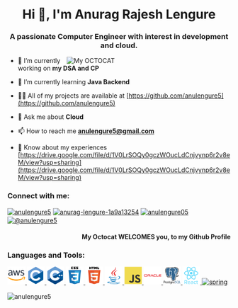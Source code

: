 <!---![WhatsApp Image 2024-05-27 at 18 37 03_7226b55b](https://github.com/anulengure5/anulengure5/assets/114414659/d87c6355-edf8-4324-aeaa-70792764fe67)--->

<h1 align="center">Hi 👋, I'm Anurag Rajesh Lengure</h1>
<h3 align="center">A passionate Computer Engineer with interest in development and cloud.</h3>
<img align="right" alt="My OCTOCAT" width=370 src="https://github.com/anulengure5/anulengure5/assets/114414659/ffcc3681-e7e8-4452-ae1c-024fa4af2b8d">
                                                         

- 🔭 I’m currently working on **my DSA and CP**

- 🌱 I’m currently learning **Java Backend**

- 👨‍💻 All of my projects are available at [https://github.com/anulengure5](https://github.com/anulengure5)

- 💬 Ask me about **Cloud**

- 📫 How to reach me **anulengure5@gmail.com**

- 📄 Know about my experiences [https://drive.google.com/file/d/1V0LrSOQy0gczWOucLdCnjvynp6r2v8eM/view?usp=sharing](https://drive.google.com/file/d/1V0LrSOQy0gczWOucLdCnjvynp6r2v8eM/view?usp=sharing)

<h3 align="left">Connect with me:</h3>
<p align="left">
<a href="https://twitter.com/anulengure5" target="blank"><img align="center" src="https://raw.githubusercontent.com/rahuldkjain/github-profile-readme-generator/master/src/images/icons/Social/twitter.svg" alt="anulengure5" height="30" width="40" /></a>
<a href="https://linkedin.com/in/anurag-lengure-1a9a13254" target="blank"><img align="center" src="https://raw.githubusercontent.com/rahuldkjain/github-profile-readme-generator/master/src/images/icons/Social/linked-in-alt.svg" alt="anurag-lengure-1a9a13254" height="30" width="40" /></a>
<a href="https://instagram.com/anulengure05" target="blank"><img align="center" src="https://raw.githubusercontent.com/rahuldkjain/github-profile-readme-generator/master/src/images/icons/Social/instagram.svg" alt="anulengure05" height="30" width="40" /></a>
<a href="https://www.hackerrank.com/@anulengure5" target="blank"><img align="center" src="https://raw.githubusercontent.com/rahuldkjain/github-profile-readme-generator/master/src/images/icons/Social/hackerrank.svg" alt="@anulengure5" height="30" width="40" /></a>
</p>

<h4 align="right" >My Octocat WELCOMES you, to my Github Profile</h4>
<h3 align="left">Languages and Tools:</h3>
<p align="left"> <a href="https://aws.amazon.com" target="_blank" rel="noreferrer"> <img src="https://raw.githubusercontent.com/devicons/devicon/master/icons/amazonwebservices/amazonwebservices-original-wordmark.svg" alt="aws" width="40" height="40"/> </a> <a href="https://www.cprogramming.com/" target="_blank" rel="noreferrer"> <img src="https://raw.githubusercontent.com/devicons/devicon/master/icons/c/c-original.svg" alt="c" width="40" height="40"/> </a> <a href="https://www.w3schools.com/cpp/" target="_blank" rel="noreferrer"> <img src="https://raw.githubusercontent.com/devicons/devicon/master/icons/cplusplus/cplusplus-original.svg" alt="cplusplus" width="40" height="40"/> </a> <a href="https://www.w3schools.com/css/" target="_blank" rel="noreferrer"> <img src="https://raw.githubusercontent.com/devicons/devicon/master/icons/css3/css3-original-wordmark.svg" alt="css3" width="40" height="40"/> </a> <a href="https://www.w3.org/html/" target="_blank" rel="noreferrer"> <img src="https://raw.githubusercontent.com/devicons/devicon/master/icons/html5/html5-original-wordmark.svg" alt="html5" width="40" height="40"/> </a> <a href="https://www.java.com" target="_blank" rel="noreferrer"> <img src="https://raw.githubusercontent.com/devicons/devicon/master/icons/java/java-original.svg" alt="java" width="40" height="40"/> </a> <a href="https://developer.mozilla.org/en-US/docs/Web/JavaScript" target="_blank" rel="noreferrer"> <img src="https://raw.githubusercontent.com/devicons/devicon/master/icons/javascript/javascript-original.svg" alt="javascript" width="40" height="40"/> </a> <a href="https://www.oracle.com/" target="_blank" rel="noreferrer"> <img src="https://raw.githubusercontent.com/devicons/devicon/master/icons/oracle/oracle-original.svg" alt="oracle" width="40" height="40"/> </a> <a href="https://www.postgresql.org" target="_blank" rel="noreferrer"> <img src="https://raw.githubusercontent.com/devicons/devicon/master/icons/postgresql/postgresql-original-wordmark.svg" alt="postgresql" width="40" height="40"/> </a> <a href="https://reactjs.org/" target="_blank" rel="noreferrer"> <img src="https://raw.githubusercontent.com/devicons/devicon/master/icons/react/react-original-wordmark.svg" alt="react" width="40" height="40"/> </a> <a href="https://spring.io/" target="_blank" rel="noreferrer"> <img src="https://www.vectorlogo.zone/logos/springio/springio-icon.svg" alt="spring" width="40" height="40"/> </a> </p>

<p><img align="center" src="https://github-readme-stats.vercel.app/api/top-langs?username=anulengure5&show_icons=true&locale=en&layout=compact" alt="anulengure5" /></p>
